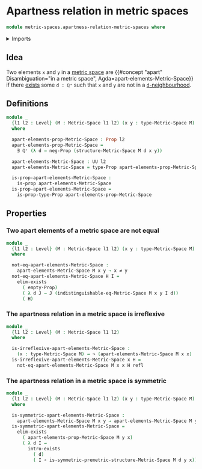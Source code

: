 # Apartness relation in metric spaces

```agda
module metric-spaces.apartness-relation-metric-spaces where
```

<details><summary>Imports</summary>

```agda
open import elementary-number-theory.positive-rational-numbers

open import foundation.empty-types
open import foundation.existential-quantification
open import foundation.function-types
open import foundation.identity-types
open import foundation.negated-equality
open import foundation.negation
open import foundation.propositions
open import foundation.universe-levels

open import metric-spaces.metric-spaces
open import metric-spaces.premetric-structures
```

</details>

## Idea

Two elements `x` and `y` in a [metric space](metric-spaces.md) are
{{#concept "apart" Disambiguation="in a metric space", Agda=apart-elements-Metric-Space}}
if there [exists](foundation.existential-quantification.md) some `d : ℚ⁺` such
that `x` and `y` are not in a
[`d`-neighbourhood](metric-spaces.premetric-structures.md).

## Definitions

```agda
module _
  {l1 l2 : Level} (M : Metric-Space l1 l2) (x y : type-Metric-Space M)
  where

  apart-elements-prop-Metric-Space : Prop l2
  apart-elements-prop-Metric-Space =
    ∃ ℚ⁺ (λ d → neg-Prop (structure-Metric-Space M d x y))

  apart-elements-Metric-Space : UU l2
  apart-elements-Metric-Space = type-Prop apart-elements-prop-Metric-Space

  is-prop-apart-elements-Metric-Space :
    is-prop apart-elements-Metric-Space
  is-prop-apart-elements-Metric-Space =
    is-prop-type-Prop apart-elements-prop-Metric-Space
```

## Properties

### Two apart elements of a metric space are not equal

```agda
module _
  {l1 l2 : Level} (M : Metric-Space l1 l2) (x y : type-Metric-Space M)
  where

  not-eq-apart-elements-Metric-Space :
    apart-elements-Metric-Space M x y → x ≠ y
  not-eq-apart-elements-Metric-Space H I =
    elim-exists
      ( empty-Prop)
      ( λ d J → J (indistinguishable-eq-Metric-Space M x y I d))
      ( H)
```

### The apartness relation in a metric space is irreflexive

```agda
module _
  {l1 l2 : Level} (M : Metric-Space l1 l2)
  where

  is-irreflexive-apart-elements-Metric-Space :
    (x : type-Metric-Space M) → ¬ (apart-elements-Metric-Space M x x)
  is-irreflexive-apart-elements-Metric-Space x H =
    not-eq-apart-elements-Metric-Space M x x H refl
```

### The apartness relation in a metric space is symmetric

```agda
module _
  {l1 l2 : Level} (M : Metric-Space l1 l2) (x y : type-Metric-Space M)
  where

  is-symmetric-apart-elements-Metric-Space :
    apart-elements-Metric-Space M x y → apart-elements-Metric-Space M y x
  is-symmetric-apart-elements-Metric-Space =
    elim-exists
      ( apart-elements-prop-Metric-Space M y x)
      ( λ d I →
        intro-exists
          ( d)
          ( I ∘ is-symmetric-premetric-structure-Metric-Space M d y x))
```
